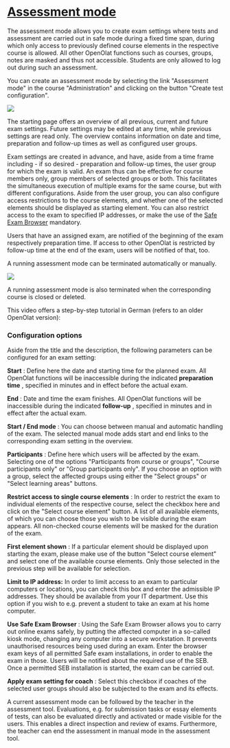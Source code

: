 #  [Assessment mode](Assessment+mode.html)

The assessment mode allows you to create exam settings where tests and
assessment are carried out in safe mode during a fixed time span, during which
only access to previously defined course elements in the respective course is
allowed. All other OpenOlat functions such as courses, groups, notes are
masked and thus not accessible. Students are only allowed to log out during
such an assessment.

You can create an assessment mode by selecting the link "Assessment mode" in
the course "Administration" and clicking on the button "Create test
configuration".

![](../../download/attachments/590936/assessment_mode_15.png)

The starting page offers an overview of all previous, current and future exam
settings. Future settings may be edited at any time, while previous settings
are read only. The overview contains information on date and time, preparation
and follow-up times as well as configured user groups.

Exam settings are created in advance, and have, aside from a time frame
including - if so desired - preparation and follow-up times, the user group
for which the exam is valid. An exam thus can be effective for course members
only, group members of selected groups or both. This facilitates the
simultaneous execution of multiple exams for the same course, but with
different configurations. Aside from the user group, you can also configure
access restrictions to the course elements, and whether one of the selected
elements should be displayed as starting element. You can also restrict access
to the exam to specified IP addresses, or make the use of the [Safe Exam
Browser](http://www.safeexambrowser.org/news_en.html) mandatory.

Users that have an assigned exam, are notified of the beginning of the exam
respectively preparation time. If access to other OpenOlat is restricted by
follow-up time at the end of the exam, users will be notified of that, too.

A running assessment mode can be terminated automatically or manually.

![](../../download/attachments/590041/Pruefung_beenden%EF%B9%96version=1&modificationDate=1606054356000&api=v2.jpg)

A running assessment mode is also terminated when the corresponding course is
closed or deleted.

This video offers a step-by-step tutorial in German (refers to an older
OpenOlat version):

### Configuration options

Aside from the title and the description, the following parameters can be
configured for an exam setting:

 **Start** : Define here the date and starting time for the planned exam. All
OpenOlat functions will be inaccessible during the indicated **preparation
time** , specified in minutes and in effect before the actual exam.

 **End** : Date and time the exam finishes. All OpenOlat functions will be
inaccessible during the indicated **follow-up** , specified in minutes and in
effect after the actual exam.

 **Start / End mode** : You can choose between manual and automatic handling
of the exam. The selected manual mode adds start and end links to the
corresponding exam setting in the overview.

 **Participants** : Define here which users will be affected by the exam.
Selecting one of the options "Participants from course or groups", "Course
participants only" or "Group participants only". If you choose an option with
a group, select the affected groups using either the "Select groups" or
"Select learning areas" buttons.

 **Restrict access to single course elements** : In order to restrict the exam
to individual elements of the respective course, select the checkbox here and
click on the "Select course element" button. A list of all available elements,
of which you can choose those you wish to be visible during the exam appears.
All non-checked course elements will be masked for the duration of the exam.

 **First element shown** : If a particular element should be displayed upon
starting the exam, please make use of the button "Select course element" and
select one of the available course elements. Only those selected in the
previous step will be available for selection.

 **Limit to IP address:** In order to limit access to an exam to particular
computers or locations, you can check this box and enter the admissible IP
addresses. They should be available from your IT department. Use this option
if you wish to e.g. prevent a student to take an exam at his home computer.

 **Use Safe Exam Browser** : Using the Safe Exam Browser allows you to carry
out online exams safely, by putting the affected computer in a so-called kiosk
mode, changing any computer into a secure workstation. It prevents
unauthorised resources being used during an exam. Enter the browser exam keys
of all permitted Safe exam installations, in order to enable the exam in
those. Users will be notified about the required use of the SEB. Once a
permitted SEB installation is started, the exam can be carried out.

 **Apply exam setting for coach** : Select this checkbox if coaches of the
selected user groups should also be subjected to the exam and its effects.

A current assessment mode can be followed by the teacher in the assessment
tool. Evaluations, e.g. for submission tasks or essay elements of tests, can
also be evaluated directly and activated or made visible for the users. This
enables a direct inspection and review of exams. Furthermore, the teacher can
end the assessment in manual mode in the assessment tool.

  

